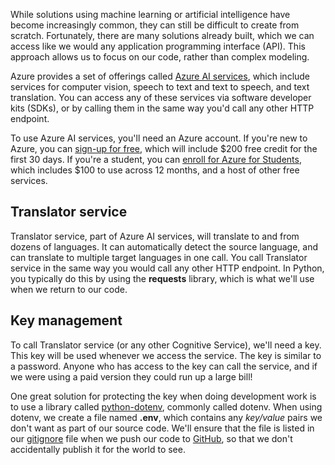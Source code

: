 While solutions using machine learning or artificial intelligence have become increasingly common, they can still be difficult to create from scratch. Fortunately, there are many solutions already built, which we can access like we would any application programming interface (API). This approach allows us to focus on our code, rather than complex modeling.

Azure provides a set of offerings called [Azure AI services](/azure/ai-services?azure-portal=true&WT.mc_id=python-11210-chrhar), which include services for computer vision, speech to text and text to speech, and text translation. You can access any of these services via software developer kits (SDKs), or by calling them in the same way you'd call any other HTTP endpoint.

To use Azure AI services, you'll need an Azure account. If you're new to Azure, you can [sign-up for free](https://azure.microsoft.com/free/?WT.mc_id=python-11210-chrhar), which will include $200 free credit for the first 30 days. If you're a student, you can [enroll for Azure for Students](https://azure.microsoft.com/free/students?WT.mc_id=python-11210-chrhar&azure-portal=true), which includes $100 to use across 12 months, and a host of other free services.

## Translator service

Translator service, part of Azure AI services, will translate to and from dozens of languages. It can automatically detect the source language, and can translate to multiple target languages in one call. You call Translator service in the same way you would call any other HTTP endpoint. In Python, you typically do this by using the **requests** library, which is what we'll use when we return to our code.

## Key management

To call Translator service (or any other Cognitive Service), we'll need a key. This key will be used whenever we access the service. The key is similar to a password. Anyone who has access to the key can call the service, and if we were using a paid version they could run up a large bill!

One great solution for protecting the key when doing development work is to use a library called [python-dotenv](https://github.com/theskumar/python-dotenv?azure-portal=true), commonly called dotenv. When using dotenv, we create a file named **.env**, which contains any *key/value* pairs we don't want as part of our source code. We'll ensure that the file is listed in our [gitignore](https://git-scm.com/docs/gitignore?azure-portal=true) file when we push our code to [GitHub](https://github.com?azure-portal=true), so that we don't accidentally publish it for the world to see.
